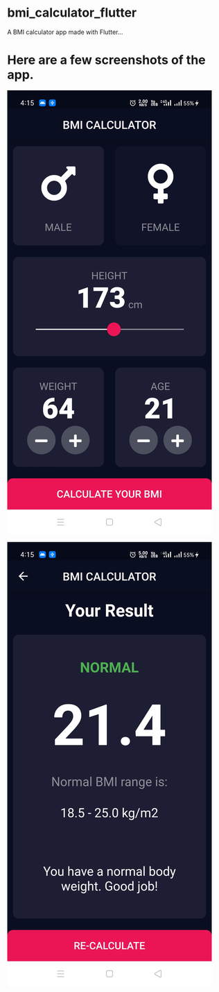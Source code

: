 # bmi_calculator_flutter
A BMI calculator app made with Flutter...

# Here are a few screenshots of the app.
![Screenshot 1](https://github.com/harjotsingh1999/bmi_calculator_flutter/blob/master/Screenshot_2020-09-26-16-15-49-81_11e59ddaf3e81a03d41e557d81aeffc1.jpg)

![Screenshot 2](https://github.com/harjotsingh1999/bmi_calculator_flutter/blob/master/Screenshot_2020-09-26-16-15-41-26_11e59ddaf3e81a03d41e557d81aeffc1.jpg)
